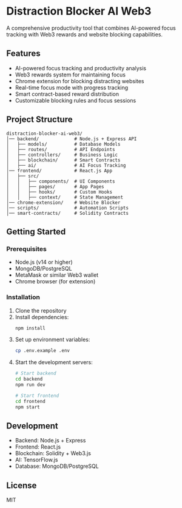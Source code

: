 # Distraction Blocker AI Web3

A comprehensive productivity tool that combines AI-powered focus tracking with Web3 rewards and website blocking capabilities.

## Features

- AI-powered focus tracking and productivity analysis
- Web3 rewards system for maintaining focus
- Chrome extension for blocking distracting websites
- Real-time focus mode with progress tracking
- Smart contract-based reward distribution
- Customizable blocking rules and focus sessions

## Project Structure

```
distraction-blocker-ai-web3/
│── backend/             # Node.js + Express API
│   ├── models/          # Database Models
│   ├── routes/          # API Endpoints
│   ├── controllers/     # Business Logic
│   ├── blockchain/      # Smart Contracts
│   ├── ai/              # AI Focus Tracking
│── frontend/            # React.js App
│   ├── src/
│   │   ├── components/  # UI Components
│   │   ├── pages/       # App Pages
│   │   ├── hooks/       # Custom Hooks
│   │   ├── context/     # State Management
│── chrome-extension/    # Website Blocker
│── scripts/             # Automation Scripts
│── smart-contracts/     # Solidity Contracts
```

## Getting Started

### Prerequisites

- Node.js (v14 or higher)
- MongoDB/PostgreSQL
- MetaMask or similar Web3 wallet
- Chrome browser (for extension)

### Installation

1. Clone the repository
2. Install dependencies:
   ```bash
   npm install
   ```
3. Set up environment variables:
   ```bash
   cp .env.example .env
   ```
4. Start the development servers:
   ```bash
   # Start backend
   cd backend
   npm run dev
   
   # Start frontend
   cd frontend
   npm start
   ```

## Development

- Backend: Node.js + Express
- Frontend: React.js
- Blockchain: Solidity + Web3.js
- AI: TensorFlow.js
- Database: MongoDB/PostgreSQL

## License

MIT 